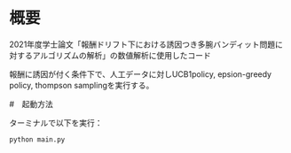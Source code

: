 # 概要
2021年度学士論文「報酬ドリフト下における誘因つき多腕バンディット問題に対するアルゴリズムの解析」の数値解析に使用したコード

報酬に誘因が付く条件下で、人工データに対しUCB1policy, epsion-greedy policy, thompson samplingを実行する。

#　起動方法

ターミナルで以下を実行：
```
python main.py
```
